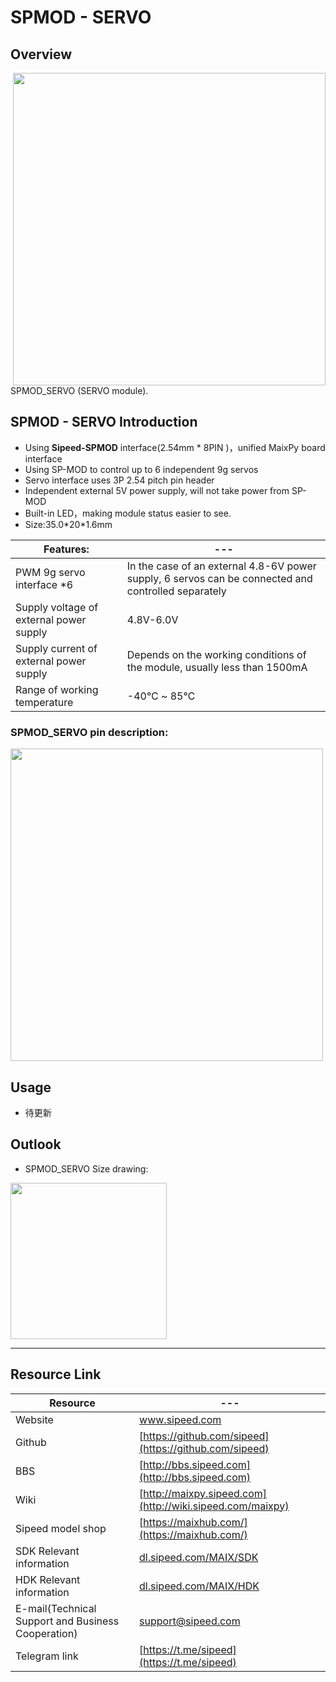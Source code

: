 # SPMOD - SERVO


## Overview

<img src="../../assets/spmod/spmod_servo/sp_servo.png" align="right" width="" height="500" />

SPMOD_SERVO (SERVO module).

## SPMOD - SERVO Introduction

- Using **Sipeed-SPMOD** interface(2.54mm * 8PIN )，unified MaixPy board interface
- Using SP-MOD to control up to 6 independent 9g servos
- Servo interface uses 3P 2.54 pitch pin header
- Independent external 5V power supply, will not take power from SP-MOD
- Built-in LED，making module status easier to see.
- Size:35.0\*20\*1.6mm

| Features: | --- |
| --- | -- |
| PWM 9g servo interface *6 | In the case of an external 4.8-6V power supply, 6 servos can be connected and controlled separately |
| Supply voltage of external power supply | 4.8V-6.0V |
| Supply current of external power supply | Depends on the working conditions of the module, usually less than 1500mA |
| Range of working temperature | -40℃ ~ 85℃ |


###  SPMOD_SERVO pin description:


<img src="../../assets/spmod/spmod_servo/sp_servo_pin.png" width="500" />


## Usage

- 待更新

## Outlook

- SPMOD_SERVO Size drawing:

<img src="../../assets/spmod/spmod_servo/sipeed_spmod_servo.png" height="250" />

-----

## Resource Link

| Resource | --- |
| --- | --- |
| Website | www.sipeed.com |
| Github | [https://github.com/sipeed](https://github.com/sipeed) |
| BBS | [http://bbs.sipeed.com](http://bbs.sipeed.com) |
| Wiki | [http://maixpy.sipeed.com](http://wiki.sipeed.com/maixpy) |
| Sipeed model shop | [https://maixhub.com/](https://maixhub.com/) |
| SDK Relevant information | [dl.sipeed.com/MAIX/SDK](dl.sipeed.com/MAIX/SDK) |
| HDK Relevant information | [dl.sipeed.com/MAIX/HDK](dl.sipeed.com/MAIX/HDK) |
| E-mail(Technical Support and Business Cooperation) | [support@sipeed.com](mailto:support@sipeed.com) |
| Telegram link | [https://t.me/sipeed](https://t.me/sipeed) |